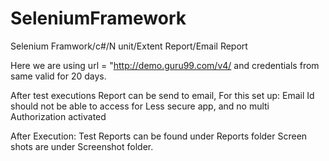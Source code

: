 # SeleniumFramework
Selenium Framwork/c#/N unit/Extent Report/Email Report

Here we are using url = "http://demo.guru99.com/v4/
and credentials from same valid for 20 days.

After test executions Report can be send to email,
For this set up: Email Id should not be able to access for Less secure app, and no multi Authorization activated


After Execution: Test Reports can be found under Reports folder
Screen shots  are under Screenshot folder.

